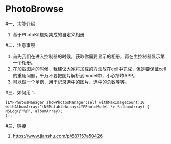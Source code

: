# PhotoBrowse

#一、功能介绍
1. 基于PhotoKit框架集成的自定义相册

#二、注意事项
1. 首先我们在进入控制器的时候，获取你需要显示的相册，再在主控制器显示第一个相册。
2. 在加载图片的时候，我建议大家将加载的方法放在cell中完成，但是要保证cell的重用问题，千万不要把图片解析到model中，小心撑炸APP。
3. 可以做一个单例，用于记录选中的图片、选中的总数等等。


#三、如何用
1. 
```
[LYFPhotosManager showPhotosManager:self withMaxImageCount:10 withAlbumArray:^(NSMutableArray<LYFPhotoModel *> *albumArray) {
NSLog(@"%@", albumArray);
}];
```
#三、链接
1. https://www.jianshu.com/p/687157a50426
